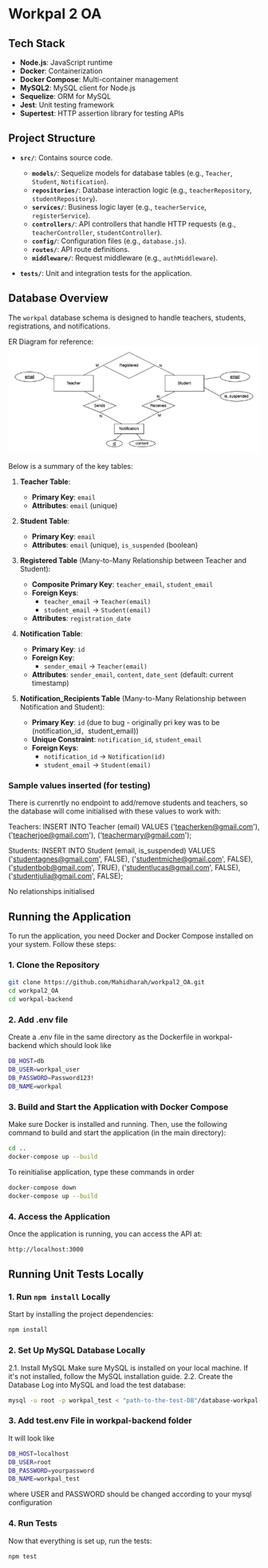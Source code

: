 # Workpal 2 OA

## Tech Stack

- **Node.js**: JavaScript runtime
- **Docker**: Containerization
- **Docker Compose**: Multi-container management
- **MySQL2**: MySQL client for Node.js
- **Sequelize**: ORM for MySQL
- **Jest**: Unit testing framework
- **Supertest**: HTTP assertion library for testing APIs

## Project Structure

- **`src/`**: Contains source code.
  - **`models/`**: Sequelize models for database tables (e.g., `Teacher`, `Student`, `Notification`).
  - **`repositories/`**: Database interaction logic (e.g., `teacherRepository`, `studentRepository`).
  - **`services/`**: Business logic layer (e.g., `teacherService`, `registerService`).
  - **`controllers/`**: API controllers that handle HTTP requests (e.g., `teacherController`, `studentController`).
  - **`config/`**: Configuration files (e.g., `database.js`).
  - **`routes/`**: API route definitions.
  - **`middleware/`**: Request middleware (e.g., `authMiddleware`).

- **`tests/`**: Unit and integration tests for the application.

## Database Overview

The `workpal` database schema is designed to handle teachers, students, registrations, and notifications. 

ER Diagram for reference:
![ER Diagram Workpal Database](https://github.com/Mahidharah/workpal2_OA/blob/main/docs/Workpal_ER_Diagram.png)


Below is a summary of the key tables:

1. **Teacher Table**:
   - **Primary Key**: `email`
   - **Attributes**: `email` (unique)

2. **Student Table**:
   - **Primary Key**: `email`
   - **Attributes**: `email` (unique), `is_suspended` (boolean)

3. **Registered Table** (Many-to-Many Relationship between Teacher and Student):
   - **Composite Primary Key**: `teacher_email`, `student_email`
   - **Foreign Keys**: 
     - `teacher_email` → `Teacher(email)`
     - `student_email` → `Student(email)`
   - **Attributes**: `registration_date`

4. **Notification Table**:
   - **Primary Key**: `id`
   - **Foreign Key**: 
     - `sender_email` → `Teacher(email)`
   - **Attributes**: `sender_email`, `content`, `date_sent` (default: current timestamp)

5. **Notification_Recipients Table** (Many-to-Many Relationship between Notification and Student):
   - **Primary Key**: `id` (due to bug - originally pri key was to be (notification_id`, `student_email))
   - **Unique Constraint**: `notification_id`, `student_email`
   - **Foreign Keys**: 
     - `notification_id` → `Notification(id)`
     - `student_email` → `Student(email)`

### Sample values inserted (for testing)
There is currenrtly no endpoint to add/remove students and teachers, so the database will come initialised with these values to work with:

Teachers:
INSERT INTO Teacher (email) VALUES
('teacherken@gmail.com'),
('teacherjoe@gmail.com'),
('teachermary@gmail.com');

Students:
INSERT INTO Student (email, is_suspended) VALUES
('studentagnes@gmail.com', FALSE),
('studentmiche@gmail.com', FALSE),
('studentbob@gmail.com', TRUE),
('studentlucas@gmail.com', FALSE),
('studentjulia@gmail.com', FALSE);

No relationships initialised

## Running the Application

To run the application, you need Docker and Docker Compose installed on your system. Follow these steps:

### 1. Clone the Repository

```bash
git clone https://github.com/Mahidharah/workpal2_OA.git
cd workpal2_OA
cd workpal-backend
```

### 2. Add .env file
Create a .env file in the same directory as the Dockerfile in workpal-backend which should look like
```bash
DB_HOST=db
DB_USER=workpal_user
DB_PASSWORD=Password123!
DB_NAME=workpal
```


### 3. Build and Start the Application with Docker Compose
Make sure Docker is installed and running. Then, use the following command to build and start the application (in the main directory):

```bash
cd ..
docker-compose up --build
```

To reinitialise application, type these commands in order

```bash
docker-compose down 
docker-compose up --build
```

### 4. Access the Application
Once the application is running, you can access the API at:
```bash
http://localhost:3000
```

## Running Unit Tests Locally

### 1. Run `npm install` Locally

Start by installing the project dependencies:

```bash
npm install
```

### 2. Set Up MySQL Database Locally
2.1. Install MySQL
Make sure MySQL is installed on your local machine. If it's not installed, follow the MySQL installation guide.
2.2. Create the Database
Log into MySQL and load the test database:

```bash
mysql -u root -p workpal_test < "path-to-the-test-DB"/database-workpal-test.sql
```

### 3. Add test.env File in workpal-backend folder
It will look like

```bash
DB_HOST=localhost
DB_USER=root
DB_PASSWORD=yourpassword
DB_NAME=workpal_test
```
where USER and PASSWORD should be changed according to your mysql configuration

### 4. Run Tests
Now that everything is set up, run the tests:
```bash
npm test
```
